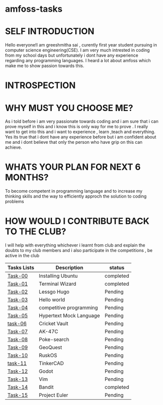 # amfoss-tasks

# SELF INTRODUCTION

Hello everyone!I am greeshmitha sai , curently first year student pursuing in computer science engineering(CSE). I am very much intrested in coding from my school days but unfortunately i dont have any experience regarding any programming languages. I heard a lot about amfoss which make me to show passion towards this.

# INTROSPECTION
# WHY MUST YOU CHOOSE ME?

As i told before i am very passionate towards coding and i am sure that i can prove myself in this and i know this is only way for me to prove . I really want to get into this and i want to experience , learn ,teach and everything. Yes its true that i dont have any experience before but i am confident about me and i dont believe that only the person who have grip on this can achieve.

# WHATS YOUR PLAN FOR NEXT 6 MONTHS?

To become competent in programming language and to increase my thinking skills and the way to efficiently approch the solution to coding problems

# HOW WOULD I CONTRIBUTE BACK TO THE CLUB?

I will help with everything whichever i learnt from club and explain the doubts to my club members and i also participate in the competitions , be active in the club

**Tasks Lists**|**Description**|**status**
--------------|---------------|---------------
[Task-00](https://github.com/greeshmithasai006/amfoss-tasks/tree/main/task%2000)|Installing Ubuntu|completed
[Task-01](https://github.com/greeshmithasai006/amfoss-tasks/tree/main/task%2001)|Terminal Wizard|completed
[Task-02](https://github.com/greeshmithasai006/amfoss-tasks/tree/main/task%2002)|Lessgo Hugo|Pending
[Task-03](https://github.com/greeshmithasai006/amfoss-tasks/tree/main/task%2003)|Hello world|Pending
[Task-04](https://github.com/greeshmithasai006/amfoss-tasks/tree/main/task%2004)|competitive programming|Pending
[Task-05](https://github.com/greeshmithasai006/amfoss-tasks/tree/main/task%2005)|Hypertext Mock Language|Pending
[task-06](https://github.com/greeshmithasai006/amfoss-tasks/tree/main/task%2006)|Cricket Vault|Pending
[Task-07](https://github.com/greeshmithasai006/amfoss-tasks/tree/main/task%2007)|AK-47C|Pending
[Task-08](https://github.com/greeshmithasai006/amfoss-tasks/tree/main/task%2008)|Poke-search|Pending
[Task-09](https://github.com/greeshmithasai006/amfoss-tasks/tree/main/task%2009)|GeoQuest|Pending
[Task-10](https://github.com/greeshmithasai006/amfoss-tasks/tree/main/task%2010)|RuskOS|Pending
[task-11](https://github.com/greeshmithasai006/amfoss-tasks/tree/main/task%2011)|TinkerCAD|Pending
[Task-12](https://github.com/greeshmithasai006/amfoss-tasks/tree/main/task%2012)|Godot|Pending
[Task-13](https://github.com/greeshmithasai006/amfoss-tasks/tree/main/task%2013)|Vim|Pending
[Task-14](https://github.com/greeshmithasai006/amfoss-tasks/tree/main/task%2014)|Bandit|completed
[Task-15](https://github.com/greeshmithasai006/amfoss-tasks/tree/main/task%2015)|Project Euler|Pending


